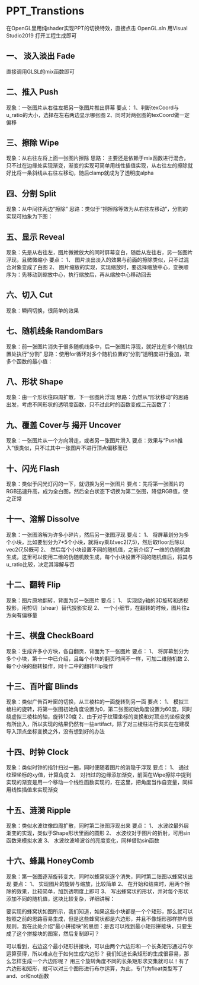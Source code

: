 # PPT_Transtions
在OpenGL里用纯shader实现PPT的切换特效，直接点击 OpenGL.sln 用Visual Studio2019 打开工程生成即可

## 一、 淡入淡出 Fade
直接调用GLSL的mix函数即可

## 二、推入 Push
现象：一张图片从右往左把另一张图片推出屏幕
要点：
1、判断texCoord与u_ratio的大小，选择在左右两边显示哪张图
2、同时对两张图的texCoord做一定偏移

## 三、擦除 Wipe
现象：从右往左将上面一张图片擦除
思路：
主要还是依赖于mix函数进行混合，只不过在边缘处实现渐变，渐变的实现可简单用线性插值实现，从右往左的擦除就好比将一条斜线从右往左移动，随后clamp就成为了透明度alpha

## 四、分割 Split
现象：从中间往两边“擦除”
思路：类似于“把擦除等效为从右往左移动”，分割的实现可抽象为下图：
 
## 五、显示 Reveal
现象：先是从右往左，图片微微放大的同时屏幕变白，随后从左往右，另一张图片浮现，且微微缩小
要点：
1、	图片淡出淡入的效果与前面的擦除类似，只不过混合对象变成了白图
2、	图片缩放的实现，实现缩放时，要选择缩放中心，变换顺序为：先移动到缩放中心，执行缩放后，再从缩放中心移动回去

## 六、切入 Cut
现象：瞬间切换，很简单的效果

## 七、随机线条 RandomBars
现象：前一张图片消失于很多随机线条中，后一张图片浮现，就好比在多个随机位置处执行“分割”
思路：使用for循环对多个随机位置的“分割”透明度进行叠加，取多个函数的最小值：

## 八、形状 Shape
现象：由一个形状往四周扩散，下一张图片浮现
思路：仍然从“形状移动”的思路出发，考虑不同形状的透明度函数，只不过此时的函数变成二元函数了：

## 九、覆盖 Cover与 揭开 Uncover 
现象：一张图片从一个方向滑走，或者另一张图片滑入
要点：效果与“Push推入”很类似，只不过其中一张图片不进行顶点偏移而已

## 十、闪光 Flash
现象：类似于闪光灯闪的一下，就切换为另一张图片
要点：先将第一张图片的RGB迅速升高，成为全白图，然后全白状态下切换为第二张图，降低RGB值，使之正常

## 十一、溶解 Dissolve
现象：一张图溶解为许多小碎片，然后另一张图浮现
要点：
1、	将屏幕划分为多个小块，比如要划分为7*5个小块，就将xy乘以vec2(7,5)，然后取floor后除以vec2(7,5)既可
2、	然后每个小块设置不同的随机值，之前介绍了一维的伪随机数生成，这里可以使用二维的伪随机数生成，每个小块设置不同的随机值后，将其与u_ratio比较，决定其溶解与否

## 十二、翻转 Flip
现象：图片原地翻转，背面为另一张图片
要点；
1、	实现绕y轴的3D旋转和透视投影，用剪切（shear）替代投影实现
2、	一个小细节，在翻转的时候，图片往z方向有偏移量

## 十三、棋盘 CheckBoard
现象：生成许多小方块，各自翻页，背面为下一张图片
要点：
1、	将屏幕划分为多个小块，第十一中已介绍，且每个小块的翻页时间不一样，可加二维随机数
2、	每个小块的翻转操作，同十二中的翻转Flip操作

## 十三、百叶窗 Blinds
现象：类似广告百叶窗的切换，从三棱柱的一面旋转到另一面
要点：
1、	模拟三棱柱的旋转，将第一张图初始角度设置为0，第二张图初始角度设置为60度，同时绕虚拟三棱柱的轴，旋转120度
2、由于对于纹理坐标的变换和对顶点的坐标变换有所出入，所以实现的结果仍然有一些artifact，除了对三棱柱进行实实在在建模导入顶点坐标变换之外，没有想到好的办法

## 十四、时钟 Clock
现象：类似时钟的指针扫过一圈，同时便随着图片的消隐于浮现
要点：
1、	通过纹理坐标的xy值，计算角度
2、	对扫过的边缘添加渐变，前面在Wipe擦除中提到实现的渐变是用一个移动一个线性函数实现的，在这里，把角度当作自变量，同样用线性插值来实现渐变

## 十五、涟漪 Ripple
现象：类似水波纹像四周扩散，同时第二张图浮现出来
要点：
1、	水波纹最外层渐变的实现，类似于Shape形状里面的圆形
2、	水波纹对于图片的折射，可用sin函数来模拟水波
3、	水波纹波峰波谷的亮度变化，同样借助sin函数

## 十六、蜂巢 HoneyComb
现象：第一张图逐渐旋转变大，同时以蜂窝状逐个消失，同时第二张图以蜂窝状出现
要点：
1、	实现图片的旋转与缩放，比较简单
2、	在开始和结束时，用两个擦除的效果，比较简单，加到透明度上即可
3、	写出蜂窝状的形状，并对每个形状添加不同的随机值，这块比较复杂，详细讲解：
 
要实现的蜂窝状如图所示，我们知道，如果这些小块都是一个个矩形，那么就可以按照之前的思路容易生成，但是这些蜂窝状都是六边形，并且不像矩形那样排布很规则，我在此处介绍“最小拼接块”的思想：是否可以找到最小矩形拼接块，只要生成了这个拼接块的图案，然后复制即可？
 
可以看到，右边这个最小矩形拼接块，可以由两个六边形和一个长条矩形通过布尔运算获得，所以难点在于如何生成六边形？
我们知道长条矩形的生成很容易，那么怎样生成一个六边形呢？
用三个旋转角度不同的长条矩形求交集就可以！有了六边形和矩形，就可以对三个图形进行布尔运算，为此，专门为float类型写了and、or和not函数

 
